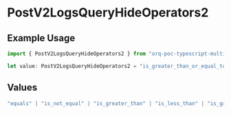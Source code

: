 # PostV2LogsQueryHideOperators2

## Example Usage

```typescript
import { PostV2LogsQueryHideOperators2 } from "orq-poc-typescript-multi-env-version/models/operations";

let value: PostV2LogsQueryHideOperators2 = "is_greater_than_or_equal_to";
```

## Values

```typescript
"equals" | "is_not_equal" | "is_greater_than" | "is_less_than" | "is_greater_than_or_equal_to" | "is_less_than_or_equal_to" | "is_between" | "is_empty" | "is_not_empty"
```